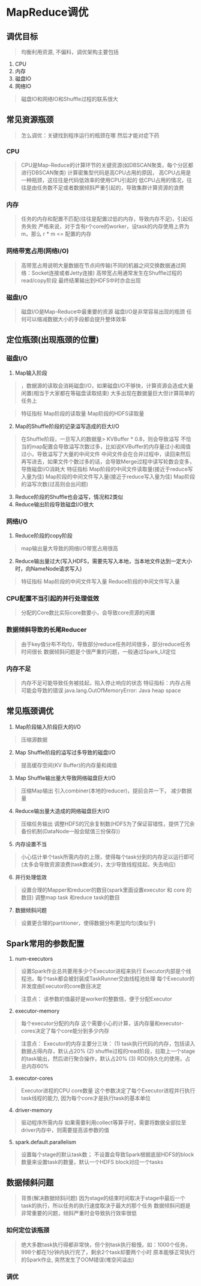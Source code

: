 # MapReduce调优
## 调优目标
>  均衡利用资源, 不偏科，调优架构主要包括
1. CPU
2. 内存
3. 磁盘IO
4. 网络IO
> 磁盘IO和网络IO和Shuffle过程的联系很大


## 常见资源瓶颈
> 怎么调优：关键找到程序运行的瓶颈在哪
> 然后才能对症下药
### CPU
> CPU是Map-Reduce的计算环节的关键资源(如DBSCAN聚类，每个分区都进行DBSCAN聚类)
> 计算密集型代码是高CPU占用的原因，
> 高CPU占用是一种瓶颈，这往往是代码低效率的使用CPU引起的
> 低CPU占用的情况，往往是由任务数不足或者数据倾斜严重引起的，导致集群计算资源的浪费

### 内存
> 任务的内存和配置不匹配(往往是配置过低的内存，导致内存不足)，引起任务失败
> 严格来说，对于含有r个core的worker，设task的内存使用上界为m，那么 r * m <= 配置的内存

### 网络带宽占用(网络I/O)
> 高带宽占用说明大量数据在节点间传输(不同的机器之间交换数据通过网络：Socket连接或者Jetty连接)
> 高带宽占用通常发生在Shuffle过程的read/copy阶段
> 最终结果输出到HDFS中时亦会出现

### 磁盘I/O
> 磁盘I/O是Map-Reduce中最重要的资源
> 磁盘I/O是非常容易出现的瓶颈
> 任何可以缩减数据大小的手段都会提升整体效率

## 定位瓶颈(出现瓶颈的位置)
### 磁盘I/O
1. Map输入阶段
> ，数据源的读取会消耗磁盘I/O，如果磁盘I/O不够快，计算资源会造成大量闲置(相当于大家都在等磁盘读取结束)
> 大多出现在数据量巨大但计算简单的任务上

> 特征指标
 Map阶段的读取量
 Map阶段的HDFS读取量

2. Map的Shuffle阶段的记录溢写造成的巨大I/O
> 在Shuffle阶段，一旦写入的数据量> KVBuffer * 0.8，则会导致溢写
> 不恰当的map配置会导致溢写次数过多，比如说KVBuffer的内存量过小和阈值过小，导致溢写了大量的中间文件
> 中间文件会在合并过程中，读回来然后再写进去，如果文件个数过多的话，会导致Merge过程中读写轮数会变多，导致磁盘I/O消耗大
> 特征指标
 Map阶段的中间文件读取量(接近于reduce写入量为佳)
 Map阶段的中间文件写入量(接近于reduce写入量为佳)
 Map阶段的溢写次数(过高则会出问题)

3. Reduce阶段的Shuffle也会溢写，情况和2类似
4. Reduce输出阶段导致磁盘I/O很大
### 网络I/O
1. Reduce阶段的copy阶段
> map输出量大导致的网络I/O带宽占用很高
2. Reduce输出量过大(写入HDFS，需要先写入本地，当本地文件达到一定大小时，向NameNode请求写入)
> 特征指标
 Map阶段的中间文件写入量
 Reduce阶段的中间文件写入量

### CPU配置不当引起的并行处理低效
> 分配的Core数比实际core数要小，会导致core资源的闲置


### 数据倾斜导致的长尾Reducer
> 由于key值分布不均匀，导致部分reduce任务时间很多，部分reduce任务时间很长
> 数据倾斜问题是个很严重的问题，一般通过Spark_UI定位

### 内存不足
> 内存不足可能导致任务被挂起，陷入停止响应的状态
> 特征指标：内存占用
> 可能会导致的错误
java.lang.OutOfMemoryError: Java heap space

## 常见瓶颈调优
1. Map阶段输入阶段巨大的I/O
> 压缩源数据

2. Map Shuffle阶段的溢写过多导致的磁盘I/O
> 提高缓存空间(KV Buffer)的内存量和阈值

3. Map Shuffle输出量大导致网络磁盘巨大I/O
> 压缩Map输出
> 引入combiner(本地的reducer)，提前合并一下， 减少数据量

4. Reduce输出量大造成的网络磁盘巨大I/O
> 压缩任务输出
> 调整HDFS的冗余复制数(HDFS为了保证容错性，提供了冗余备份机制(DataNode一般会赋值三份保存))

5. 内存设置不当
> 小心估计单个task所需内存的上限，使得每个task分到的内存足以运行即可(太多会导致资源浪费(task数减少)，太少导致线程挂起，失去响应)

6. 并行处理低效
> 设置合理的Mapper和reducer的数目(spark里面设置executor 和 core 的数目)
> 调整map task 和reduce task的数目

7. 数据倾斜问题
> 设置更合理的partitioner，使得数据分布更加均匀(类似于)

## Spark常用的参数配置
1. num-executors
> 设置Spark作业总共要用多少个Executor进程来执行
> Executor内部是个线程池，每个task都会被封装成TaskRunner交由线程池处理
> 每个Executor的并发度由Executor的core数目决定

> 注意点：
> 该参数的值最好是worker的整数倍，便于分配Executor

2. executor-memory
> 每个executor分配的内存
> 这个需要小心的计算，该内存量和executor-cores决定了每个core能分到多少内存

> 注意点：
> Executor的内存主要分三块：
(1) task执行代码的内存，包括读入数据占得内存，默认占20%
(2) shuffle过程的read阶段，拉取上一个stage的task输出，然后进行聚合操作，默认占20%
(3) RDD持久化的使用，占总内存60%

3. executor-cores
> Executor进程的CPU core数量
> 这个参数决定了每个Executor进程并行执行task线程的能力, 因为每个core才是执行task的基本单位

4. driver-memory
> 驱动程序所需内存
> 如果需要利用collect等算子时，需要将数据全部拉至driver内存中，则需要提高该参数的值

5. spark.default.parallelism
> 设置每个stage的默认task数；
> 不设置会导致Spark根据底层HDFS的block数量来设置task的数量，默认一个HDFS block对应一个tasks

## 数据倾斜问题
> 背景(解决数据倾斜问题)
> 因为stage的结束时间取决于stage中最后一个task的执行，所以任务的执行速度取决于最大的那个任务
> 数据倾斜问题是非常重要的问题，倾斜严重时会导致执行效率很低

### 如何定位该瓶颈
> 绝大多数task执行得都非常快，但个别task执行极慢。如：1000个任务，998个都在1分钟内执行完了，剩余2个task却要两个小时
> 原本能够正常执行的Spark作业, 突然发生了OOM错误(堆空间溢出)
### 调优

